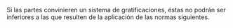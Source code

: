Si las partes convinieren un sistema de gratificaciones, éstas no podrán ser inferiores a las que resulten de la aplicación de las normas siguientes.